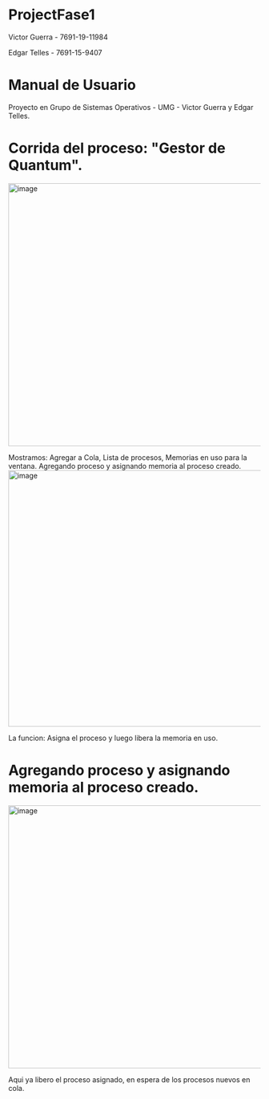 # ProjectFase1
Victor Guerra - 7691-19-11984

Edgar Telles - 7691-15-9407

# Manual de Usuario
Proyecto en Grupo de Sistemas Operativos - UMG -  Victor Guerra y Edgar Telles.
# Corrida del proceso: "Gestor de Quantum".

<img width="524" alt="image" src="https://user-images.githubusercontent.com/112676652/188061142-14f6c6af-6466-4301-96c2-36bed6998643.png">

Mostramos: Agregar a Cola, Lista de procesos, Memorias en uso para la ventana. 
Agregando proceso y asignando memoria al proceso creado.
<img width="511" alt="image" src="https://user-images.githubusercontent.com/112676652/188061276-3d0267e5-f229-42cf-9fdf-07f472385ac5.png">

La funcion: Asigna el proceso y luego libera la memoria en uso. 


# Agregando proceso y asignando memoria al proceso creado.

<img width="524" alt="image" src="https://user-images.githubusercontent.com/112676652/188062640-e695034d-19a3-4954-87b2-9e00f9135420.png">

Aqui ya libero el proceso asignado, en espera de los procesos nuevos en cola. 
